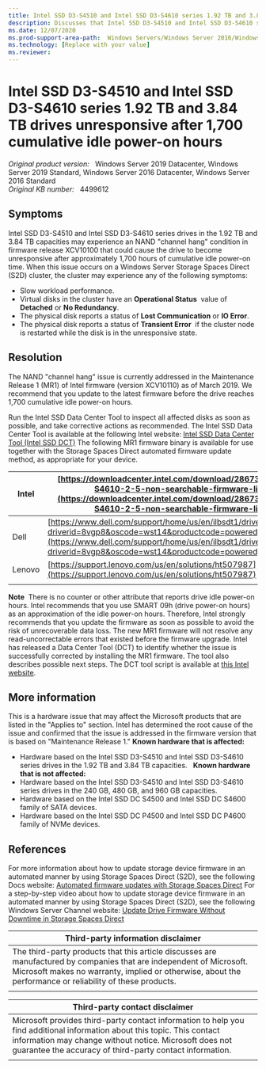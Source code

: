 ```yaml
---
title: Intel SSD D3-S4510 and Intel SSD D3-S4610 series 1.92 TB and 3.84 TB drives unresponsive after 1,700 cumulative idle power-on hours
description: Discusses that Intel SSD D3-S4510 and Intel SSD D3-S4610 series 1.92 TB and 3.84 TB drives become unresponsive after 1,700 cumulative idle power-on hours. Provides a resolution.
ms.date: 12/07/2020
ms.prod-support-area-path:  Windows Servers/Windows Server 2016/Windows Server Datacenter 2016/Backup, Recovery, Disk, and Storage/Storage Spaces Direct (S2D)
ms.technology: [Replace with your value]
ms.reviewer: 
---
```

# Intel SSD D3-S4510 and Intel SSD D3-S4610 series 1.92 TB and 3.84 TB drives unresponsive after 1,700 cumulative idle power-on hours

_Original product version:_ &nbsp; Windows Server 2019 Datacenter, Windows Server 2019 Standard, Windows Server 2016 Datacenter, Windows Server 2016 Standard  
_Original KB number:_ &nbsp; 4499612

## Symptoms

Intel SSD D3-S4510 and Intel SSD D3-S4610 series drives in the 1.92 TB and 3.84 TB capacities may experience an NAND "channel hang" condition in firmware release XCV10100 that could cause the drive to become unresponsive after approximately 1,700 hours of cumulative idle power-on time.
When this issue occurs on a Windows Server Storage Spaces Direct (S2D) cluster, the cluster may experience any of the following symptoms:
- Slow workload performance.
- Virtual disks in the cluster have an **Operational Status**  value of **Detached** or **No Redundancy**.
- The physical disk reports a status of **Lost Communication** or **IO Error**.
- The physical disk reports a status of **Transient Error**  if the cluster node is restarted while the disk is in the unresponsive state.

## Resolution

The NAND "channel hang" issue is currently addressed in the Maintenance Release 1 (MR1) of Intel firmware (version XCV10110) as of March 2019. We recommend that you update to the latest firmware before the drive reaches 1,700 cumulative idle power-on hours.

Run the Intel SSD Data Center Tool to inspect all affected disks as soon as possible, and take corrective actions as recommended. The Intel SSD Data Center Tool is available at the following Intel website:
 [Intel SSD Data Center Tool (Intel SSD DCT)](https://downloadcenter.intel.com/download/28639?v=t) 
The following MR1 firmware binary is available for use together with the Storage Spaces Direct automated firmware update method, as appropriate for your device.

|Intel| [https://downloadcenter.intel.com/download/28673/SSD-S4510-S4610-2-5-non-searchable-firmware-links/](https://downloadcenter.intel.com/download/28673/SSD-S4510-S4610-2-5-non-searchable-firmware-links/) |
|---|---|
|Dell| [https://www.dell.com/support/home/us/en/ilbsdt1/drivers/driversdetails?driverid=8vgp8&oscode=wst14&productcode=poweredge-r740](https://www.dell.com/support/home/us/en/ilbsdt1/drivers/driversdetails?driverid=8vgp8&oscode=wst14&productcode=poweredge-r740) |
|Lenovo| [https://support.lenovo.com/us/en/solutions/ht507987](https://support.lenovo.com/us/en/solutions/ht507987) |
|||

**Note**  There is no counter or other attribute that reports drive idle power-on hours. Intel recommends that you use SMART 09h (drive power-on hours) as an approximation of the idle power-on hours. Therefore, Intel strongly recommends that you update the firmware as soon as possible to avoid the risk of unrecoverable data loss. The new MR1 firmware will not resolve any read-uncorrectable errors that existed before the firmware upgrade. Intel has released a Data Center Tool (DCT) to identify whether the issue is successfully corrected by installing the MR1 firmware. The tool also describes possible next steps.
The DCT tool script is available at [this Intel website](https://downloadcenter.intel.com/download/28729/SSD-S4510-S4610-2-5-Non-Searchable-Firmware-Links).

## More information

This is a hardware issue that may affect the Microsoft products that are listed in the "Applies to" section. Intel has determined the root cause of the issue and confirmed that the issue is addressed in the firmware version that is based on "Maintenance Release 1."
 **Known hardware that is affected:** 
- Hardware based on the Intel SSD D3-S4510 and Intel SSD D3-S4610 series drives in the 1.92 TB and 3.84 TB capacities.
 
 **Known hardware that is not affected:** 
- Hardware based on the Intel SSD D3-S4510 and Intel SSD D3-S4610 series drives in the 240 GB, 480 GB, and 960 GB capacities.
- Hardware based on the Intel SSD DC S4500 and Intel SSD DC S4600 family of SATA devices.
- Hardware based on the Intel SSD DC P4500 and Intel SSD DC P4600 family of NVMe devices.

## References

For more information about how to update storage device firmware in an automated manner by using Storage Spaces Direct (S2D), see the following Docs website:
 [Automated firmware updates with Storage Spaces Direct](https://docs.microsoft.com/windows-server/storage/update-firmware#automated-firmware-updates-with-storage-spaces-direct) 
For a step-by-step video about how to update storage device firmware in an automated manner by using Storage Spaces Direct (S2D), see the following Windows Server Channel website:
 [Update Drive Firmware Without Downtime in Storage Spaces Direct](https://channel9.msdn.com/Blogs/windowsserver/Update-Drive-Firmware-Without-Downtime-in-Storage-Spaces-Direct) 

| Third-party information disclaimer |
|---|
|The third-party products that this article discusses are manufactured by companies that are independent of Microsoft. Microsoft makes no warranty, implied or otherwise, about the performance or reliability of these products.<br/>|
||

| Third-party contact disclaimer |
|---|
|Microsoft provides third-party contact information to help you find additional information about this topic. This contact information may change without notice. Microsoft does not guarantee the accuracy of third-party contact information.<br/>|
||
